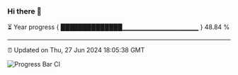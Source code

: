 ### Hi there 👋

⏳ Year progress { ██████████████▁▁▁▁▁▁▁▁▁▁▁▁▁▁▁▁ } 48.84 %

---

⏰ Updated on Thu, 27 Jun 2024 18:05:38 GMT

![Progress Bar CI](https://github.com/liununu/liununu/workflows/Progress%20Bar%20CI/badge.svg)
